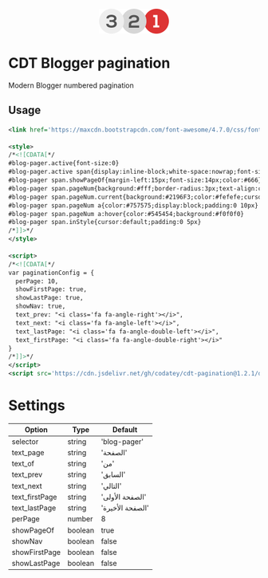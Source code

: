 <p align="center"><a href="#" target="_blank"><img width="140" src="/logo.png"></a></p>

# CDT Blogger pagination
Modern Blogger numbered pagination
## Usage
``` xml
<link href='https://maxcdn.bootstrapcdn.com/font-awesome/4.7.0/css/font-awesome.min.css' rel='stylesheet' type='text/css'/>

<style>
/*<![CDATA[*/
#blog-pager.active{font-size:0}
#blog-pager.active span{display:inline-block;white-space:nowrap;font-size:1rem;line-height:35px;margin-left:5px}
#blog-pager span.showPageOf{margin-left:15px;font-size:14px;color:#666}
#blog-pager span.pageNum{background:#fff;border-radius:3px;text-align:center;box-shadow:0 0 0 1px #f0f0f0}
#blog-pager span.pageNum.current{background:#2196F3;color:#fefefe;cursor:default;padding:0 10px}
#blog-pager span.pageNum a{color:#757575;display:block;padding:0 10px}
#blog-pager span.pageNum a:hover{color:#545454;background:#f0f0f0}
#blog-pager span.inStyle{cursor:default;padding:0 5px}
/*]]>*/
</style>

<script>
/*<![CDATA[*/
var paginationConfig = {
  perPage: 10,
  showFirstPage: true,
  showLastPage: true,
  showNav: true,
  text_prev: "<i class='fa fa-angle-right'></i>",
  text_next: "<i class='fa fa-angle-left'></i>",
  text_lastPage: "<i class='fa fa-angle-double-left'></i>",
  text_firstPage: "<i class='fa fa-angle-double-right'></i>"
}
/*]]>*/
</script>
<script src='https://cdn.jsdelivr.net/gh/codatey/cdt-pagination@1.2.1/dist/cdt-pagination.min.js'/>
```
# Settings
| Option         | Type    | Default          |
|----------------|---------|------------------|
| selector       | string  | 'blog-pager'     |
| text_page      | string  | 'الصفحة'         |
| text_of        | string  | 'من'             |
| text_prev      | string  | 'السابق'         |
| text_next      | string  | 'التالي'         |
| text_firstPage | string  | 'الصفحة الأولى'  |
| text_lastPage  | string  | 'الصفحة الأخيرة' |
| perPage        | number  | 8                |
| showPageOf     | boolean | true             |
| showNav        | boolean | false            |
| showFirstPage  | boolean | false            |
| showLastPage   | boolean | false            |
